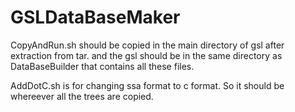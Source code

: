 # GSLDataBaseMaker

CopyAndRun.sh should be copied in the main directory of gsl after extraction from tar. and the gsl should be in the same directory as DataBaseBuilder that contains all these files.

AddDotC.sh is for changing ssa format to c format. So it should be whereever all the trees are copied.
